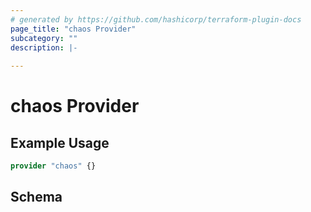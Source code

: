 ```yaml
---
# generated by https://github.com/hashicorp/terraform-plugin-docs
page_title: "chaos Provider"
subcategory: ""
description: |-
  
---
```


# chaos Provider



## Example Usage

```terraform
provider "chaos" {}
```

<!-- schema generated by tfplugindocs -->
## Schema
